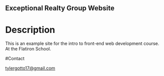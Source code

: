 Exceptional Realty Group Website
---

# Description

This is an example site for the intro to front-end web development course. At the Flatiron School.

#Contact

tylergotto17@gmail.com